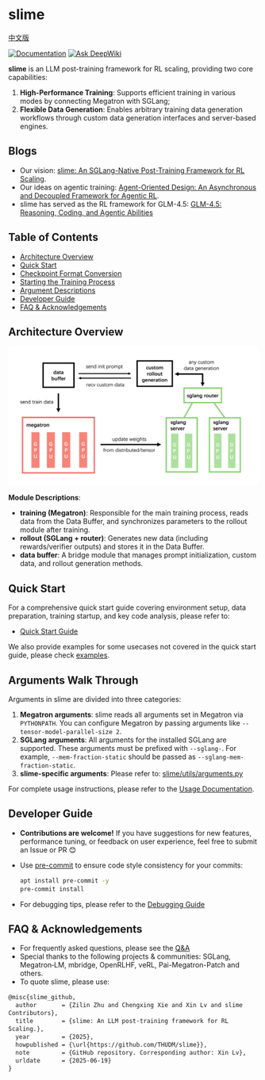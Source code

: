 # slime

[中文版](./README_zh.md)

[![Documentation](https://img.shields.io/badge/docs-latest-brightgreen.svg?style=flat)](https://thudm.github.io/slime/)
[![Ask DeepWiki](https://deepwiki.com/badge.svg)](https://deepwiki.com/THUDM/slime)

**slime** is an LLM post-training framework for RL scaling, providing two core capabilities:

1.  **High-Performance Training**: Supports efficient training in various modes by connecting Megatron with SGLang;
2.  **Flexible Data Generation**: Enables arbitrary training data generation workflows through custom data generation interfaces and server-based engines.

## Blogs

- Our vision: [slime: An SGLang-Native Post-Training Framework for RL Scaling](https://lmsys.org/blog/2025-07-09-slime/).
- Our ideas on agentic training: [Agent-Oriented Design: An Asynchronous and Decoupled Framework for Agentic RL](https://www.notion.so/Agent-Oriented-Design-An-Asynchronous-and-Decoupled-Framework-for-Agentic-RL-2278e692d081802cbdd5d37cef76a547).
- slime has served as the RL framework for GLM-4.5: [GLM-4.5: Reasoning, Coding, and Agentic Abilities](https://z.ai/blog/glm-4.5)

## Table of Contents

  - [Architecture Overview](#architecture-overview)
  - [Quick Start](#quick-start)
  - [Checkpoint Format Conversion](#checkpoint-format-conversion)
  - [Starting the Training Process](#starting-the-training-process)
  - [Argument Descriptions](#argument-descriptions)
  - [Developer Guide](#developer-guide)
  - [FAQ & Acknowledgements](#faq--acknowledgements)

## Architecture Overview

![arch](./imgs/arch.png)

**Module Descriptions**:

  - **training (Megatron)**: Responsible for the main training process, reads data from the Data Buffer, and synchronizes parameters to the rollout module after training.
  - **rollout (SGLang + router)**: Generates new data (including rewards/verifier outputs) and stores it in the Data Buffer.
  - **data buffer**: A bridge module that manages prompt initialization, custom data, and rollout generation methods.

## Quick Start

For a comprehensive quick start guide covering environment setup, data preparation, training startup, and key code analysis, please refer to:
- [Quick Start Guide](./docs/en/get_started/quick_start.md)

We also provide examples for some usecases not covered in the quick start guide, please check [examples](examples/).

## Arguments Walk Through

Arguments in slime are divided into three categories:

1.  **Megatron arguments**: slime reads all arguments set in Megatron via `PYTHONPATH`. You can configure Megatron by passing arguments like `--tensor-model-parallel-size 2`.
2.  **SGLang arguments**: All arguments for the installed SGLang are supported. These arguments must be prefixed with `--sglang-`. For example, `--mem-fraction-static` should be passed as `--sglang-mem-fraction-static`.
3.  **slime-specific arguments**: Please refer to: [slime/utils/arguments.py](slime/utils/arguments.py)

For complete usage instructions, please refer to the [Usage Documentation](docs/en/get_started/usage.md).

## Developer Guide

  - **Contributions are welcome\!** If you have suggestions for new features, performance tuning, or feedback on user experience, feel free to submit an Issue or PR 😊

  - Use [pre-commit](https://pre-commit.com/) to ensure code style consistency for your commits:

    ```bash
    apt install pre-commit -y
    pre-commit install
    ```

  - For debugging tips, please refer to the [Debugging Guide](docs/en/developer_guide/debug.md)

## FAQ & Acknowledgements

  - For frequently asked questions, please see the [Q\&A](docs/en/get_started/qa.md)
  - Special thanks to the following projects & communities: SGLang, Megatron‑LM, mbridge, OpenRLHF, veRL, Pai-Megatron-Patch and others.
  - To quote slime, please use:
  ```bibtext
  @misc{slime_github,
    author       = {Zilin Zhu and Chengxing Xie and Xin Lv and slime Contributors},
    title        = {slime: An LLM post-training framework for RL Scaling.},
    year         = {2025},
    howpublished = {\url{https://github.com/THUDM/slime}},
    note         = {GitHub repository. Corresponding author: Xin Lv},
    urldate      = {2025-06-19}
  }
  ```
